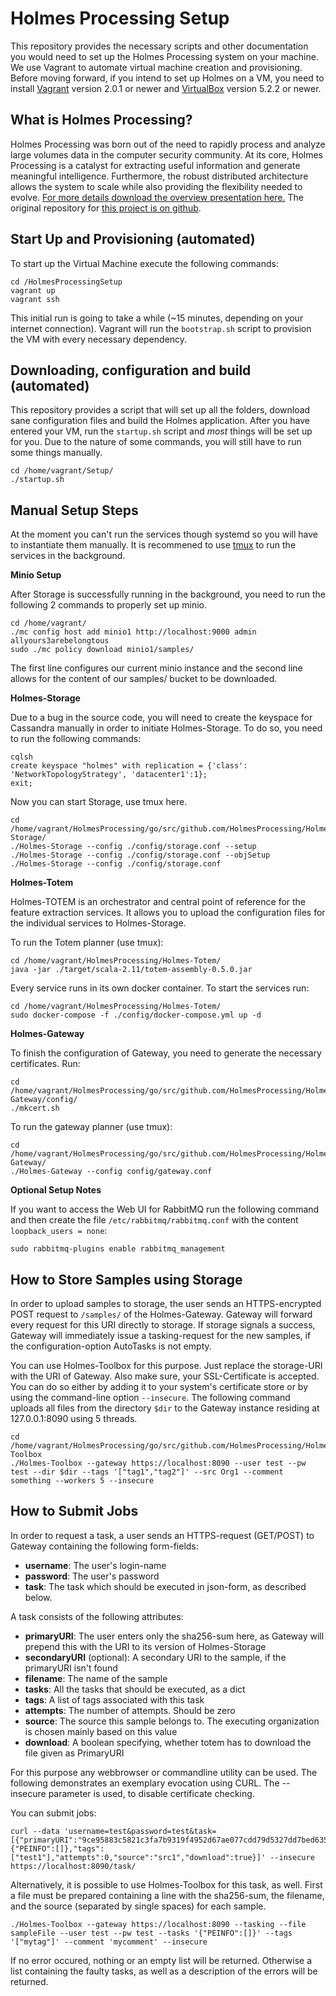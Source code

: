 # Holmes Processing Setup

This repository provides the necessary scripts and other documentation you would need to set up the Holmes Processing system on your machine. We use Vagrant to automate virtual machine creation and provisioning. Before moving forward, if you intend to set up Holmes on a VM, you need to install [Vagrant](https://www.vagrantup.com/intro/getting-started/install.html) version 2.0.1 or newer and [VirtualBox](https://www.virtualbox.org/) version 5.2.2 or newer.

## What is Holmes Processing?

Holmes Processing was born out of the need to rapidly process and analyze large volumes data in the computer security community. At its core, Holmes Processing is a catalyst for extracting useful information and generate meaningful intelligence. Furthermore, the robust distributed architecture allows the system to scale while also providing the flexibility needed to evolve. [For more details download the overview presentation here.](https://www.holmesprocessing.com/downloads/Holmes_Processing_Overview_2017.pdf) The original repository for [this project is on github](https://github.com/HolmesProcessing).

## Start Up and Provisioning (automated)

To start up the Virtual Machine execute the following commands:
```shell
cd /HolmesProcessingSetup
vagrant up
vagrant ssh
```

This initial run is going to take a while (~15 minutes, depending on your internet connection). Vagrant will run the `bootstrap.sh` script to provision the VM with every necessary dependency. 

## Downloading, configuration and build (automated)

This repository provides a script that will set up all the folders, download sane configuration files and build the Holmes application. After you have entered your VM, run the `startup.sh` script and *most* things will be set up for you. Due to the nature of some commands, you will still have to run some things manually.

```shell
cd /home/vagrant/Setup/
./startup.sh
```

## Manual Setup Steps

At the moment you can't run the services though systemd so you will have to instantiate them manually. It is recommened to use [tmux](https://danielmiessler.com/study/tmux/#gs.zZb0q7U) to run the services in the background.

**Minio Setup**

After Storage is successfully running in the background, you need to run the following 2 commands to properly set up minio. 

```shell
cd /home/vagrant/
./mc config host add minio1 http://localhost:9000 admin allyours3arebelongtous
sudo ./mc policy download minio1/samples/
```

The first line configures our current minio instance and the second line allows for the content of our samples/ bucket to be downloaded.

**Holmes-Storage**

Due to a bug in the source code, you will need to create the keyspace for Cassandra manually in order to initiate Holmes-Storage. To do so, you need to run the following commands:

```shell
cqlsh
create keyspace "holmes" with replication = {'class': 'NetworkTopologyStrategy', 'datacenter1':1};
exit;
```

Now you can start Storage, use tmux here.

```shell
cd /home/vagrant/HolmesProcessing/go/src/github.com/HolmesProcessing/Holmes-Storage/
./Holmes-Storage --config ./config/storage.conf --setup
./Holmes-Storage --config ./config/storage.conf --objSetup
./Holmes-Storage --config ./config/storage.conf
```

**Holmes-Totem**

Holmes-TOTEM is an orchestrator and central point of reference for the feature extraction services. It allows you to upload the configuration files for the individual services to Holmes-Storage.

To run the Totem planner (use tmux):
```shell
cd /home/vagrant/HolmesProcessing/Holmes-Totem/
java -jar ./target/scala-2.11/totem-assembly-0.5.0.jar
```

Every service runs in its own docker container. To start the services run:
```shell
cd /home/vagrant/HolmesProcessing/Holmes-Totem/
sudo docker-compose -f ./config/docker-compose.yml up -d
```

**Holmes-Gateway**

To finish the configuration of Gateway, you need to generate the necessary certificates. Run:
```shell
cd /home/vagrant/HolmesProcessing/go/src/github.com/HolmesProcessing/Holmes-Gateway/config/
./mkcert.sh
```

To run the gateway planner (use tmux):
```shell
cd /home/vagrant/HolmesProcessing/go/src/github.com/HolmesProcessing/Holmes-Gateway/
./Holmes-Gateway --config config/gateway.conf
```

**Optional Setup Notes**

If you want to access the Web UI for RabbitMQ run the following command and then create the file `/etc/rabbitmq/rabbitmq.conf` with the content `loopback_users = none`:

```shell
sudo rabbitmq-plugins enable rabbitmq_management
```

## How to Store Samples using Storage

In order to upload samples to storage, the user sends an HTTPS-encrypted POST request to `/samples/` of the Holmes-Gateway. Gateway will forward every request for this URI directly to storage. If storage signals a success, Gateway will immediately issue a tasking-request for the new samples, if the configuration-option AutoTasks is not empty.

You can use Holmes-Toolbox for this purpose. Just replace the storage-URI with the URI of Gateway. Also make sure, your SSL-Certificate is accepted. You can do so either by adding it to your system's certificate store or by using the command-line option `--insecure`. The following command uploads all files from the directory `$dir` to the Gateway instance residing at 127.0.0.1:8090 using 5 threads.

```shell
cd /home/vagrant/HolmesProcessing/go/src/github.com/HolmesProcessing/Holmes-Toolbox
./Holmes-Toolbox --gateway https://localhost:8090 --user test --pw test --dir $dir --tags '["tag1","tag2"]' --src Org1 --comment something --workers 5 --insecure
```

## How to Submit Jobs

In order to request a task, a user sends an HTTPS-request (GET/POST) to Gateway
containing the following form-fields:
* **username**: The user's login-name
* **password**: The user's password
* **task**: The task which should be executed in json-form, as described below.

A task consists of the following attributes:
* **primaryURI**: The user enters only the sha256-sum here, as Gateway will
prepend this with the URI to its version of Holmes-Storage
* **secondaryURI** (optional): A secondary URI to the sample, if the primaryURI isn't found
* **filename**: The name of the sample
* **tasks**: All the tasks that should be executed, as a dict
* **tags**: A list of tags associated with this task
* **attempts**: The number of attempts. Should be zero
* **source**: The source this sample belongs to. The executing organization is chosen mainly based on this value
* **download**: A boolean specifying, whether totem has to download the file given as PrimaryURI

For this purpose any webbrowser or commandline utility can be used. The following demonstrates an exemplary evocation using CURL. The --insecure parameter is used, to disable certificate checking.

You can submit jobs:

```shell
curl --data 'username=test&password=test&task=[{"primaryURI":"9ce95883c5821c3fa7b9319f4952d67ae077cdd79d5327dd7bed63542703cb82","secondaryURI":"","filename":"myfile","tasks":{"PEINFO":[]},"tags":["test1"],"attempts":0,"source":"src1","download":true}]' --insecure https://localhost:8090/task/
```

Alternatively, it is possible to use Holmes-Toolbox for this task, as well. First a file must be prepared containing a line with the sha256-sum, the filename, and the source (separated by single spaces) for each sample.

```shell
./Holmes-Toolbox --gateway https://localhost:8090 --tasking --file sampleFile --user test --pw test --tasks '{"PEINFO":[]}' --tags '["mytag"]' --comment 'mycomment' --insecure
```

If no error occured, nothing or an empty list will be returned. Otherwise a list containing the
faulty tasks, as well as a description of the errors will be returned.


